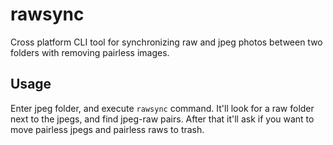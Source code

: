 # rawsync

Cross platform CLI tool for synchronizing raw and jpeg photos between two folders with removing pairless images.

## Usage

Enter jpeg folder, and execute `rawsync` command. It'll look for a raw folder next to the jpegs, and find
jpeg-raw pairs. After that it'll ask if you want to move pairless jpegs and pairless raws to trash.